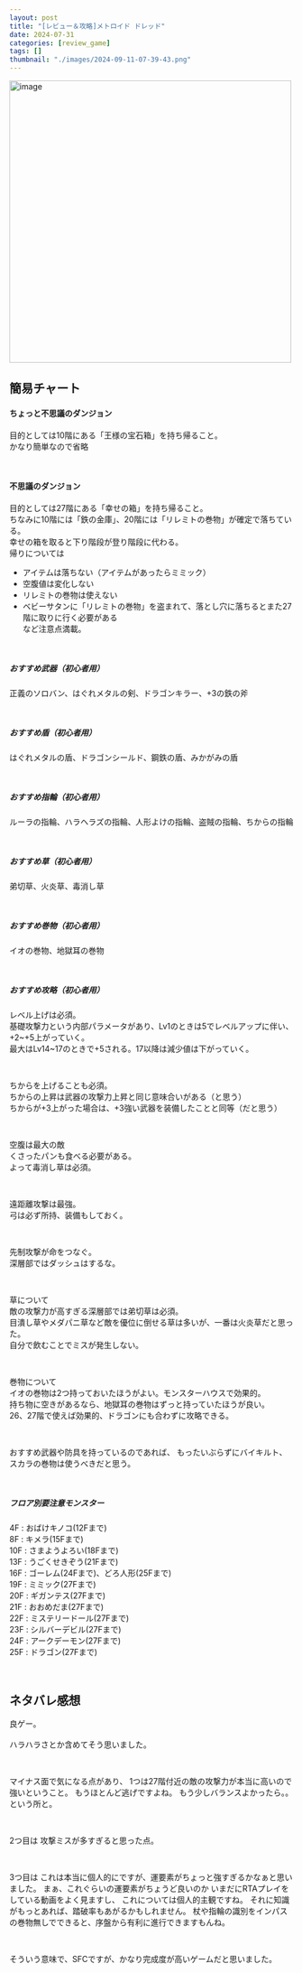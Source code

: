 ```yaml
---
layout: post
title: "[レビュー＆攻略]メトロイド ドレッド"
date: 2024-07-31
categories: [review_game]
tags: []
thumbnail: "./images/2024-09-11-07-39-43.png"
---
```


<img src="{{ './images/2024-09-11-07-39-43.png' }}" alt="image" width="500"/>

## 簡易チャート  

#### ちょっと不思議のダンジョン
目的としては10階にある「王様の宝石箱」を持ち帰ること。  
かなり簡単なので省略  


<br>

#### 不思議のダンジョン
目的としては27階にある「幸せの箱」を持ち帰ること。  
ちなみに10階には「鉄の金庫」、20階には「リレミトの巻物」が確定で落ちている。  
幸せの箱を取ると下り階段が登り階段に代わる。  
帰りについては  
- アイテムは落ちない（アイテムがあったらミミック）
- 空腹値は変化しない  
- リレミトの巻物は使えない
- ベビーサタンに「リレミトの巻物」を盗まれて、落とし穴に落ちるとまた27階に取りに行く必要がある  
など注意点満載。  
    
<br>

##### おすすめ武器（初心者用）
正義のソロバン、はぐれメタルの剣、ドラゴンキラー、+3の鉄の斧  

<br>

##### おすすめ盾（初心者用）
はぐれメタルの盾、ドラゴンシールド、鋼鉄の盾、みかがみの盾  

<br>

##### おすすめ指輪（初心者用）
ルーラの指輪、ハラヘラズの指輪、人形よけの指輪、盗賊の指輪、ちからの指輪  

<br>

##### おすすめ草（初心者用）
弟切草、火炎草、毒消し草  

<br>

##### おすすめ巻物（初心者用）
イオの巻物、地獄耳の巻物  

<br>

##### おすすめ攻略（初心者用）
レベル上げは必須。  
基礎攻撃力という内部パラメータがあり、Lv1のときは5でレベルアップに伴い、+2~+5上がっていく。  
最大はLv14~17のときで+5される。17以降は減少値は下がっていく。  
  
<br>
  
ちからを上げることも必須。  
ちからの上昇は武器の攻撃力上昇と同じ意味合いがある（と思う）  
ちからが+3上がった場合は、+3強い武器を装備したことと同等（だと思う）  
  
<br>
  
空腹は最大の敵  
くさったパンも食べる必要がある。  
よって毒消し草は必須。  
  
<br>
  
遠距離攻撃は最強。  
弓は必ず所持、装備もしておく。  
  
<br>
  
先制攻撃が命をつなぐ。  
深層部ではダッシュはするな。  
  
<br>
  
草について  
敵の攻撃力が高すぎる深層部では弟切草は必須。  
目潰し草やメダパニ草など敵を優位に倒せる草は多いが、一番は火炎草だと思った。  
自分で飲むことでミスが発生しない。  
  
<br>
  
巻物について  
イオの巻物は2つ持っておいたほうがよい。モンスターハウスで効果的。  
持ち物に空きがあるなら、地獄耳の巻物はずっと持っていたほうが良い。  
26、27階で使えば効果的、ドラゴンにも合わずに攻略できる。  
  
<br>
  
おすすめ武器や防具を持っているのであれば、
もったいぶらずにバイキルト、スカラの巻物は使うべきだと思う。  

<br>

##### フロア別要注意モンスター
 4F : おばけキノコ(12Fまで)  
 8F : キメラ(15Fまで)  
10F : さまようよろい(18Fまで)  
13F : うごくせきぞう(21Fまで)  
16F : ゴーレム(24Fまで)、どろ人形(25Fまで)  
19F : ミミック(27Fまで)  
20F : ギガンテス(27Fまで)  
21F : おおめだま(27Fまで)  
22F : ミステリードール(27Fまで)  
23F : シルバーデビル(27Fまで)  
24F : アークデーモン(27Fまで)  
25F : ドラゴン(27Fまで)  

  

<br>

## ネタバレ感想  

良ゲー。  
<br>
ハラハラさとか含めてそう思いました。
  
<br>
  
マイナス面で気になる点があり、
1つは27階付近の敵の攻撃力が本当に高いので強いということ。
もうほとんど逃げですよね。
もう少しバランスよかったら。。という所と。
  
<br>
  
2つ目は
攻撃ミスが多すぎると思った点。
  
<br>
  
3つ目は
これは本当に個人的にですが、運要素がちょっと強すぎるかなぁと思いました。
まぁ、これぐらいの運要素がちょうど良いのか
いまだにRTAプレイをしている動画をよく見ますし、
これについては個人的主観ですね。
それに知識がもっとあれば、踏破率もあがるかもしれません。
杖や指輪の識別をインパスの巻物無しでできると、序盤から有利に進行できますもんね。
  
<br>
  
そういう意味で、SFCですが、かなり完成度が高いゲームだと思いました。
  
<br>



